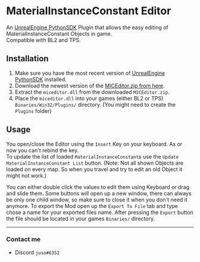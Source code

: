 # MaterialInstanceConstant Editor
An [UnrealEngine PythonSDK](https://github.com/bl-sdk/PythonSDK) Plugin that allows the easy editing of MaterialInstanceConstant Objects in game.  
Compatible with BL2 and TPS.


## Installation
1. Make sure you have the most recent version of [UnrealEngine PythonSDK](https://github.com/bl-sdk/PythonSDK) installed.
2. Download the newest version of the [MICEditor.zip from here](https://github.com/juso40/MICEditor/releases).
3. Extract the ``miceditor.dll`` from the downloaded ``MICEditor.zip``.
4. Place the ``miceditor.dll`` into your games (either BL2 or TPS) ``Binaries/Win32/Plugins/`` directory. (You might need to create the ``Plugins`` folder)


## Usage
You open/close the Editor using the ``Insert`` Key on your keyboard. As or now you can't rebind the key.  
To update the list of loaded ``MaterialInstanceConstant``s use the ``Update MaterialInstanceConstant List`` button.
(Note: Not all shown Objects are loaded on every map. So when you travel and try to edit an old Object it might not work.)  

You can either double click the values to edit them using Keyboard or drag and slide them. Some buttons will open up a new window, there can always be only one child window, so make sure to close it when you don't need it anymore.
To export the Mod open up the ``Export To File`` tab and type chose a name for your exported files name. After pressing the ``Export`` button the file should be located in your games ``Binaries/`` directory. 

-------------------------------
### Contact me
- Discord `juso#6352`